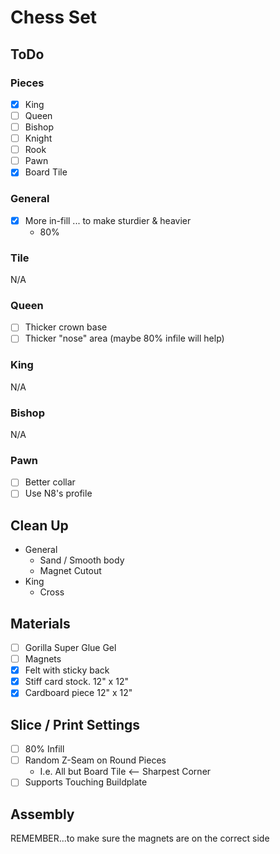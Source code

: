 # Chess Set

## ToDo

### Pieces
* [x] King
* [ ] Queen
* [ ] Bishop
* [ ] Knight
* [ ] Rook
* [ ] Pawn
* [x] Board Tile

### General
* [x] More in-fill ... to make sturdier & heavier
    - 80%

### Tile
N/A

### Queen
* [ ] Thicker crown base
* [ ] Thicker "nose" area (maybe 80% infile will help)

### King
N/A

### Bishop
N/A

### Pawn
* [ ] Better collar
* [ ] Use N8's profile

## Clean Up
* General
    - Sand / Smooth body
    - Magnet Cutout
* King
    - Cross

## Materials
* [ ] Gorilla Super Glue Gel
* [ ] Magnets
* [x] Felt with sticky back
* [x] Stiff card stock. 12" x 12"
* [x] Cardboard piece 12" x 12"

## Slice / Print Settings
* [ ] 80% Infill
* [ ] Random Z-Seam on Round Pieces
    - I.e. All but Board Tile <-- Sharpest Corner
* [ ] Supports Touching Buildplate

## Assembly
REMEMBER...to make sure the magnets are on the correct side
